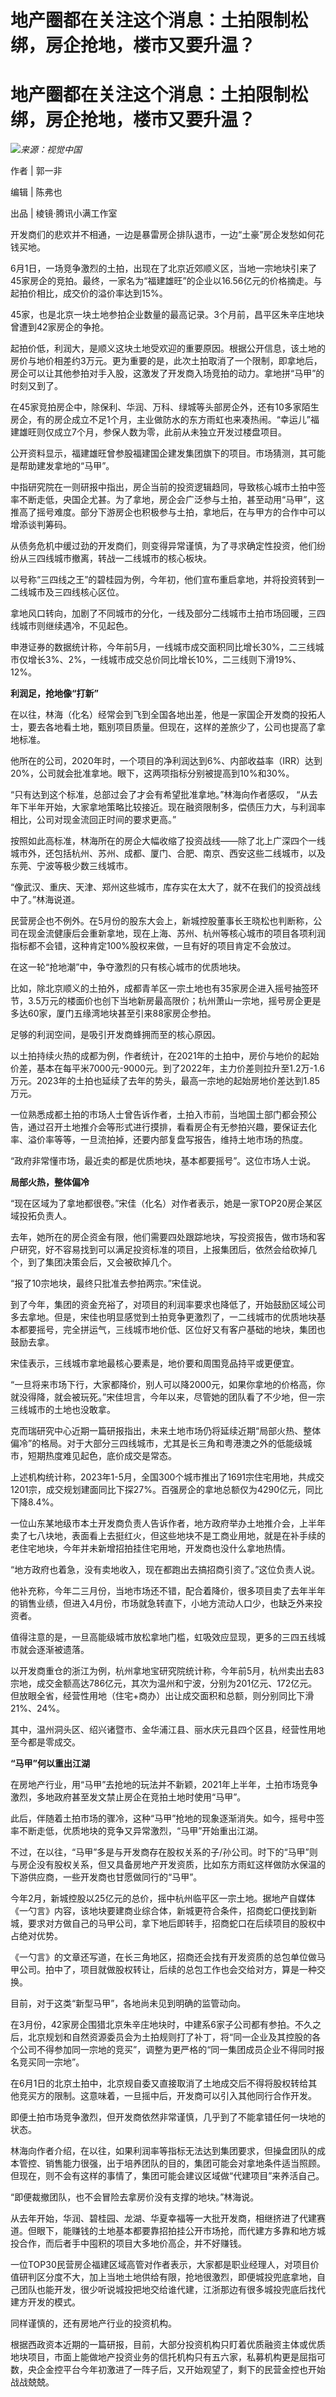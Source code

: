 # 地产圈都在关注这个消息：土拍限制松绑，房企抢地，楼市又要升温？

# 地产圈都在关注这个消息：土拍限制松绑，房企抢地，楼市又要升温？

![](https://inews.gtimg.com/news_bt/OY87hRCZxrd_wbaFjN9ZibhYEYcoRPbHaoGpcfXjalKPsAA/1000)_来源：视觉中国_

作者 | 郭一非

编辑 | 陈弗也

出品 | 棱镜·腾讯小满工作室

开发商们的悲欢并不相通，一边是暴雷房企排队退市，一边“土豪”房企发愁如何花钱买地。

6月1日，一场竞争激烈的土拍，出现在了北京近郊顺义区，当地一宗地块引来了45家房企的竞拍。最终，一家名为“福建雄旺”的企业以16.56亿元的价格摘走。与起拍价相比，成交价的溢价率达到15%。

45家，也是北京一块土地参拍企业数量的最高记录。3个月前，昌平区朱辛庄地块曾遭到42家房企的争抢。

起拍价低，利润大，是顺义这块土地受欢迎的重要原因。根据公开信息，该土地的房价与地价相差约3万元。更为重要的是，此次土拍取消了一个限制，即拿地后，房企可以让其他参拍对手入股，这激发了开发商入场竞拍的动力。拿地拼“马甲”的时刻又到了。

在45家竞拍房企中，除保利、华润、万科、绿城等头部房企外，还有10多家陌生房企，有的房企成立不足1个月，主业做防水的东方雨虹也来凑热闹。“幸运儿”福建雄旺则仅成立7个月，参保人数为零，此前从未独立开发过楼盘项目。

公开资料显示，福建雄旺曾参股福建国企建发集团旗下的项目。市场猜测，其可能是帮助建发拿地的“马甲”。

中指研究院在一则研报中指出，房企当前的投资逻辑趋同，导致核心城市土拍中签率不断走低，央国企尤甚。为了拿地，房企会广泛参与土拍，甚至动用“马甲”，这推高了摇号难度。部分下游房企也积极参与土拍，拿地后，在与甲方的合作中可以增添谈判筹码。

从债务危机中缓过劲的开发商们，则变得异常谨慎，为了寻求确定性投资，他们纷纷从三四线城市撤离，转战一二线城市的核心板块。

以号称“三四线之王”的碧桂园为例，今年初，他们宣布重启拿地，并将投资转到一二线城市及三四线核心区位。

拿地风口转向，加剧了不同城市的分化，一线及部分二线城市土拍市场回暖，三四线城市则继续遇冷，不见起色。

申港证券的数据统计称，今年前5月，一线城市成交面积同比增长30%，二三线城市仅增长3%、2%，一线城市成交总价同比增长10%，二三线则下滑19%、12%。

**利润足，抢地像“打新”**

在以往，林海（化名）经常会到飞到全国各地出差，他是一家国企开发商的投拓人士，要去各地看土地，甄别项目质量。但现在，这样的差旅少了，公司也提高了拿地标准。

他所在的公司，2020年时，一个项目的净利润达到6%、内部收益率（IRR）达到20%，公司就会批准拿地。眼下，这两项指标分别被提高到10%和30%。

“只有达到这个标准，总部过会了才会有希望批准拿地。”林海向作者感叹，
“从去年下半年开始，大家拿地策略比较接近。现在融资限制多，偿债压力大，与利润率相比，公司对现金流回正时间的要求更高。”

按照如此高标准，林海所在的房企大幅收缩了投资战线——除了北上广深四个一线城市外，还包括杭州、苏州、成都、厦门、合肥、南京、西安这些二线城市，以及东莞、宁波等极少数三线城市。

“像武汉、重庆、天津、郑州这些城市，库存实在太大了，就不在我们的投资战线中了。”林海说道。

民营房企也不例外。在5月份的股东大会上，新城控股董事长王晓松也判断称，公司在现金流健康后会重新拿地，现在上海、苏州、杭州等核心城市的项目各项利润指标都不会错，这种肯定100%股权来做，一旦有好的项目肯定不会放过。

在这一轮“抢地潮”中，争夺激烈的只有核心城市的优质地块。

比如，除北京顺义的土拍外，成都青羊区一宗土地也有35家房企进入摇号抽签环节，3.5万元的楼面价也创下当地新房最高限价；杭州萧山一宗地，摇号房企更是多达60家，厦门五缘湾地块甚至引来88家房企参拍。

足够的利润空间，是吸引开发商蜂拥而至的核心原因。

以土拍持续火热的成都为例，作者统计，在2021年的土拍中，房价与地价的起始价差，基本在每平米7000元-9000元。到了2022年，主力价差则拉升至1.2万-1.6万元。2023年的土拍也延续了去年的势头，最高一宗地的起始房地价差达到1.85万元。

一位熟悉成都土拍的市场人士曾告诉作者，土拍入市前，当地国土部门都会预公告，通过召开土地推介会等形式进行摸排，看看房企有无参拍兴趣，要保证去化率、溢价率等等，一旦流拍掉，还要内部复盘写报告，维持土地市场的热度。

“政府非常懂市场，最近卖的都是优质地块，基本都要摇号”。这位市场人士说。

**局部火热，整体偏冷**

“现在区域为了拿地都很卷。”宋佳（化名）对作者表示，她是一家TOP20房企某区域投拓负责人。

去年，她所在的房企资金有限，他们需要四处跟踪地块，写投资报告，做市场和客户研究，好不容易找到可以满足投资标准的项目，上报集团后，依然会给砍掉几个，到了集团决策会后，又会被砍掉几个。

“报了10宗地块，最终只批准去参拍两宗。”宋佳说。

到了今年，集团的资金充裕了，对项目的利润率要求也降低了，开始鼓励区域公司多去拿地。但是，宋佳也明显感觉到土拍竞争更激烈了，一二线城市的优质地块基本都要摇号，完全拼运气，三线城市地价低、区位好又有客户基础的地块，集团也鼓励去拿。

宋佳表示，三线城市拿地最核心要素是，地价要和周围竞品持平或更便宜。

“一旦将来市场下行，大家都降价，别人可以降2000元，如果你拿地的价格高，你就没得降，就会被玩死。”宋佳坦言，今年以来，尽管她的团队看了不少地，但一宗三线城市的土地也没敢拿。

克而瑞研究中心近期一篇研报指出，未来土地市场仍将延续近期“局部火热、整体偏冷”的格局。对于大部分三四线城市，尤其是长三角和粤港澳之外的低能级城市，短期热度难见起色，底价成交是常态。

上述机构统计称，2023年1-5月，全国300个城市推出了1691宗住宅用地，共成交1201宗，成交规划建面同比下探27%。百强房企的拿地总额仅为4290亿元，同比下降8.4%。

一位山东某地级市本土开发商负责人告诉作者，地方政府举办土地推介会，上半年卖了七八块地，表面看上去挺红火，但这些地块不是工商业用地，就是在补手续的老住宅地块，今年并未新增招拍挂住宅用地，开发商也没什么拿地热情。

“地方政府也着急，没有卖地收入，现在都跑出去搞招商引资了。”这位负责人说。

他补充称，今年二三月份，当地市场还不错，配合着降价，很多项目卖了去年半年的销售业绩，但进入4月份，市场就急转直下，小地方流动人口少，也缺乏外来投资者。

值得注意的是，一旦高能级城市放松拿地门槛，虹吸效应显现，更多的三四五线城市就会逐渐被遗落。

以开发商重仓的浙江为例，杭州拿地宝研究院统计称，今年前5月，杭州卖出去83宗地，成交金额高达786亿元，其次为温州和宁波，分别为201亿元、172亿元。但放眼全省，经营性用地（住宅+商办）出让成交面积和总额，则分别同比下滑21%、24%。

其中，温州洞头区、绍兴诸暨市、金华浦江县、丽水庆元县四个区县，经营性用地至今都是零成交。

**“马甲”何以重出江湖**

在房地产行业，用“马甲”去抢地的玩法并不新颖，2021年上半年，土拍市场竞争激烈，多地政府甚至发文禁止房企在竞拍土地时使用“马甲”。

此后，伴随着土拍市场的骤冷，这种“马甲”抢地的现象逐渐消失。如今，摇号中签率不断走低，优质地块的竞争又异常激烈，“马甲”开始重出江湖。

不过，在以往，“马甲”多是与开发商存在股权关系的子/孙公司。时下的“马甲”则与房企没有股权关系，但又具备房地产开发资质，比如东方雨虹这样做防水保温的下游供应商，一些开发商也甘愿做同行的“马甲”。

今年2月，新城控股以25亿元的总价，摇中杭州临平区一宗土地。据地产自媒体《一勺言》内容，该地块要建商业综合体，新城更符合条件，招商蛇口便找到新城，要求对方做自己的马甲公司，拿下地后即转手，招商蛇口在后续项目的股权中占绝对优势。

《一勺言》的文章还写道，在长三角地区，招商还会找有开发资质的总包单位做马甲公司。拍中了，项目就做股权转让，后续的总包工作也会交给对方，算是一种交换。

目前，对于这类“新型马甲”，各地尚未见到明确的监管动向。

在3月份，42家房企围猎北京朱辛庄地块时，中建系6家子公司都有参拍。不久之后，北京规划和自然资源委员会为土拍规则打了补丁，将“同一企业及其控股的各个公司不得参加同一宗地的竞买”，调整为更严格的“同一集团成员企业不得同时报名竞买同一宗地”。

在6月1日的北京土拍中，北京规自委又直接取消了土地成交后不得将股权转给其他竞买方的限制。这意味着，一旦摇中后，开发商可以引入其他同行合作开发。

即便土拍市场竞争激烈，但开发商依然非常谨慎，几乎到了不能拿错任何一块地的状态。

林海向作者介绍，在以往，如果利润率等指标无法达到集团要求，但操盘团队的成本管控、销售能力很强，出于培养团队的目的，集团可能会对拿地条件适当照顾。但现在，则不会有这样的事情了，集团可能会建议区域做“代建项目”来养活自己。

“即便裁撤团队，也不会冒险去拿房价没有支撑的地块。”林海说。

从去年开始，华润、碧桂园、龙湖、华夏幸福等一大批开发商，相继挤进了代建赛道。但眼下，能赚钱的土地基本都要靠招拍挂公开市场抢，而代建方多靠和地方城投合作，而后者手中囤积的项目大多地价高企，并不好赚钱。

一位TOP30民营房企福建区域高管对作者表示，大家都是职业经理人，对项目价值研判区分度不大，加上当地土地供给有限，抢地很激烈，即便城投兜底拿地，自己团队也能开发，很少听说城投把地交给谁代建，江浙那边有很多城投兜底后找代建方开发的模式。

同样谨慎的，还有房地产行业的投资机构。

根据西政资本近期的一篇研报，目前，大部分投资机构只盯着优质融资主体或优质地块项目，市面上能做地产投资业务的信托机构只有五六家，私募机构更是屈指可数，央企金控平台今年初激进了一阵子后，又开始观望了，剩下的民营金控也开始战战兢兢。

